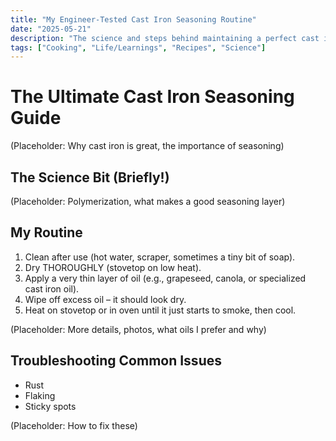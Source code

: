 ```yaml
---
title: "My Engineer-Tested Cast Iron Seasoning Routine"
date: "2025-05-21"
description: "The science and steps behind maintaining a perfect cast iron pan."
tags: ["Cooking", "Life/Learnings", "Recipes", "Science"]
---
```


# The Ultimate Cast Iron Seasoning Guide

(Placeholder: Why cast iron is great, the importance of seasoning)

## The Science Bit (Briefly!)

(Placeholder: Polymerization, what makes a good seasoning layer)

## My Routine

1.  Clean after use (hot water, scraper, sometimes a tiny bit of soap).
2.  Dry THOROUGHLY (stovetop on low heat).
3.  Apply a very thin layer of oil (e.g., grapeseed, canola, or specialized cast iron oil).
4.  Wipe off excess oil – it should look dry.
5.  Heat on stovetop or in oven until it just starts to smoke, then cool.

(Placeholder: More details, photos, what oils I prefer and why)

## Troubleshooting Common Issues

*   Rust
*   Flaking
*   Sticky spots

(Placeholder: How to fix these)
